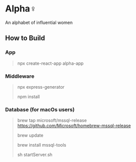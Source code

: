 # Alpha♀
An alphabet of influential women

## How to Build

### App
> npx create-react-app alpha-app

### Middleware
> npx express-generator
> 
> npm install

### Database (for macOs users)
> brew tap microsoft/mssql-release https://github.com/Microsoft/homebrew-mssql-release
> 
> brew update
> 
> brew install mssql-tools
> 
> sh startServer.sh
